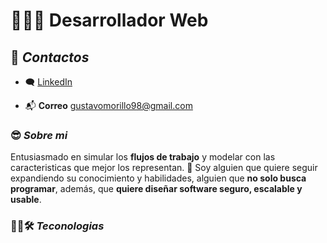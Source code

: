 # :man_technologist:🌐 Desarrollador Web

##  :email: _Contactos_

*   🗨️ [LinkedIn](https://www.linkedin.com/in/gustavo-morillo-258213206/)

*   📬 **Correo** gustavomorillo98@gmail.com 


###  😎 _Sobre mi_

Entusiasmado en simular los **flujos de trabajo** y modelar con las caracteristicas que mejor los representan. 👾 Soy alguien que quiere seguir expandiendo su conocimiento y habilidades, alguien que **no solo busca programar**, además, que **quiere diseñar software seguro, escalable y usable**. 


###  👨‍💻🛠️ _Teconologias_



